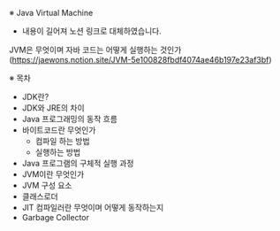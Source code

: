 ※ Java Virtual Machine 

- 내용이 길어져 노션 링크로 대체하였습니다. 

JVM은 무엇이며 자바 코드는 어떻게 실행하는 것인가(https://jaewons.notion.site/JVM-5e100828fbdf4074ae46b197e23af3bf)


※ 목차 
- JDK란?
- JDK와 JRE의 차이
- Java 프로그래밍의 동작 흐름
- 바이트코드란 무엇인가
   - 컴파일 하는 방법 
   - 실행하는 방법 
- Java 프로그램의 구체적 실행 과정
- JVM이란 무엇인가
- JVM 구성 요소
- 클래스로더 
- JIT 컴파일러란 무엇이며 어떻게 동작하는지
- Garbage Collector
